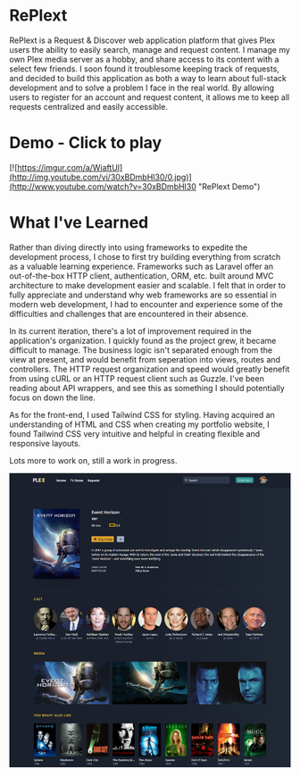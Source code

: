 # RePlext

  RePlext is a Request & Discover web application platform that gives Plex users the ability to easily search, manage and request content. I manage my own Plex media server as a hobby, and share access to its content with a select few friends. I soon found it troublesome keeping track of requests, and decided to build this application as both a way to learn about full-stack development and to solve a problem I face in the real world. By allowing users to register for an account and request content, it allows me to keep all requests centralized and easily accessible.     
  
# Demo - Click to play

[![https://imgur.com/a/WiaftUl](http://img.youtube.com/vi/30xBDmbHI30/0.jpg)](http://www.youtube.com/watch?v=30xBDmbHI30 "RePlext Demo")

# What I've Learned

  Rather than diving directly into using frameworks to expedite the development process, I chose to first try building everything from scratch as a valuable learning experience. Frameworks such as Laravel offer an out-of-the-box HTTP client, authentication, ORM, etc. built around MVC architecture to make development easier and scalable. I felt that in order to fully appreciate and understand why web frameworks are so essential in modern web development, I had to encounter and experience some of the difficulties and challenges that are encountered in their absence. 
  
  In its current iteration, there's a lot of improvement required in the application's organization. I quickly found as the project grew, it became difficult to manage. The business logic isn't separated enough from the view at present, and would benefit from seperation into views, routes and controllers. The HTTP request organization and speed would greatly benefit from using cURL or an HTTP request client such as Guzzle. I've been reading about API wrappers, and see this as something I should potentially focus on down the line.
  
  As for the front-end, I used Tailwind CSS for styling. Having acquired an understanding of HTML and CSS when creating my portfolio website, I found Tailwind CSS very intuitive and helpful in creating flexible and responsive layouts.
  
Lots more to work on, still a work in progress.

![](assets/images/maincard_screenshot.jpg)
